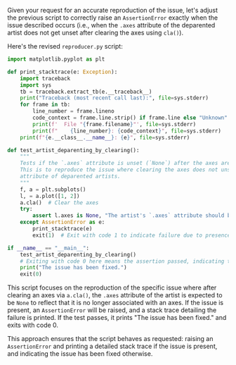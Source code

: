 Given your request for an accurate reproduction of the issue, let's adjust the previous script to correctly raise an `AssertionError` exactly when the issue described occurs (i.e., when the `.axes` attribute of the deparented artist does not get unset after clearing the axes using `cla()`). 

Here's the revised `reproducer.py` script:

```python
import matplotlib.pyplot as plt

def print_stacktrace(e: Exception):
    import traceback
    import sys
    tb = traceback.extract_tb(e.__traceback__)
    print("Traceback (most recent call last):", file=sys.stderr)
    for frame in tb:
        line_number = frame.lineno
        code_context = frame.line.strip() if frame.line else "Unknown"
        print(f'  File "{frame.filename}"', file=sys.stderr)
        print(f"    {line_number}: {code_context}", file=sys.stderr)
    print(f"{e.__class__.__name__}: {e}", file=sys.stderr)

def test_artist_deparenting_by_clearing():
    """
    Tests if the `.axes` attribute is unset (`None`) after the axes are cleared.
    This is to reproduce the issue where clearing the axes does not unset the `.axes` 
    attribute of deparented artists.
    """
    f, a = plt.subplots()
    l, = a.plot([1, 2])
    a.cla()  # Clear the axes
    try:
        assert l.axes is None, "The artist's `.axes` attribute should be `None` after the axes are cleared."
    except AssertionError as e:
        print_stacktrace(e)
        exit(1)  # Exit with code 1 to indicate failure due to presence of issue.

if __name__ == "__main__":
    test_artist_deparenting_by_clearing()
    # Exiting with code 0 here means the assertion passed, indicating the issue has been fixed.
    print("The issue has been fixed.")
    exit(0)
```

This script focuses on the reproduction of the specific issue where after clearing an axes via `a.cla()`, the `.axes` attribute of the artist is expected to be `None` to reflect that it is no longer associated with an axes. If the issue is present, an `AssertionError` will be raised, and a stack trace detailing the failure is printed. If the test passes, it prints "The issue has been fixed." and exits with code 0.

This approach ensures that the script behaves as requested: raising an `AssertionError` and printing a detailed stack trace if the issue is present, and indicating the issue has been fixed otherwise.